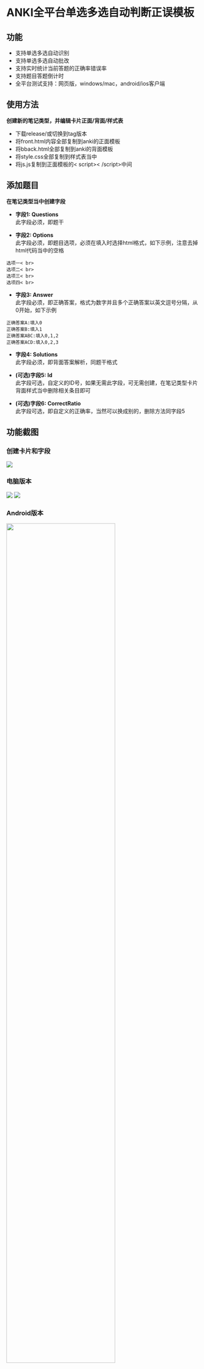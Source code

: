 # ANKI全平台单选多选自动判断正误模板

## 功能
- 支持单选多选自动识别
- 支持单选多选自动批改
- 支持实时统计当前答题的正确率错误率
- 支持题目答题倒计时
- 全平台测试支持：网页版，windows/mac，android/ios客户端

## 使用方法

**创建新的笔记类型，并编辑卡片正面/背面/样式表**

- 下载release/或切换到tag版本
- 将front.html内容全部复制到anki的正面模板
- 将bback.html全部复制到anki的背面模板
- 将style.css全部复制到样式表当中
- 将js.js复制到正面模板的< script>< /script>中间

## 添加题目

**在笔记类型当中创建字段**

- **字段1: Questions**  
此字段必须，即题干

- **字段2: Options**  
此字段必须，即题目选项，必须在填入时选择html格式，如下示例，注意去掉html代码当中的空格
```
选项一< br>
选项二< br>
选项三< br>
选项四< br>
```

- **字段3: Answer**  
此字段必须，即正确答案，格式为数字并且多个正确答案以英文逗号分隔，从0开始，如下示例
```
正确答案A:填入0
正确答案B:填入1
正确答案ABC:填入0,1,2
正确答案ACD:填入0,2,3
```

- **字段4: Solutions**  
此字段必须，即背面答案解析，同题干格式

- **(可选)字段5: Id**  
此字段可选，自定义的ID号，如果无需此字段，可无需创建，在笔记类型卡片背面样式当中删除相关条目即可

- **(可选)字段6: CorrectRatio**  
此字段可选，即自定义的正确率，当然可以换成别的，删除方法同字段5

## 功能截图

### 创建卡片和字段
![](http://github.com/SoPudge/anki_template/raw/master/example/card.png)

### 电脑版本
![](http://github.com/SoPudge/anki_template/raw/master/example/client_front.png)
![](http://github.com/SoPudge/anki_template/raw/master/example/client_back.png)

### Android版本
<img src="http://github.com/SoPudge/anki_template/raw/master/example/android_front.jpg" width=75% height=75%>
<img src="http://github.com/SoPudge/anki_template/raw/master/example/android_back.jpg" width=75% height=75%>

